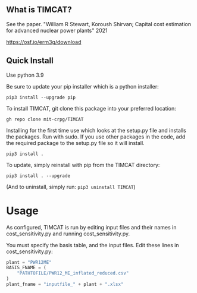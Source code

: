 ## What is TIMCAT?

See the paper.
"William R Stewart, Koroush Shirvan; Capital cost estimation for advanced nuclear power plants" 2021

https://osf.io/erm3g/download

## Quick Install

Use python 3.9

Be sure to update your pip installer which is a python installer:

``pip3 install --upgrade pip``

To install TIMCAT, git clone this package into your preferred location:

``gh repo clone mit-crpg/TIMCAT``

Installing for the first time use which looks at the setup.py file and installs the packages. Run with sudo. If you use
other packages in the code, add the required package to the setup.py file so it will install.

``pip3 install .``

To update, simply reinstall with pip from the TIMCAT directory:

``pip3 install . --upgrade``

(And to uninstall, simply run: ``pip3 uninstall TIMCAT``)

# Usage
As configured, TIMCAT is run by editing input files and their names in cost_sensitivity.py and running
cost_sensitivity.py. 

You must specify the basis table, and the input files. Edit these lines in cost_sensitivity.py:

```python
plant = "PWR12ME"
BASIS_FNAME = (
    "PATHTOFILE/PWR12_ME_inflated_reduced.csv"
)
plant_fname = "inputfile_" + plant + ".xlsx"
```

